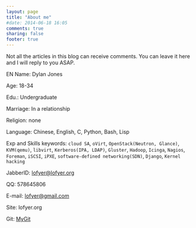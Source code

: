 ```yaml
---
layout: page
title: "About me"
#date: 2014-06-18 16:05
comments: true
sharing: false
footer: true
---
```


Not all the articles in this blog can receive comments.
You can leave it here and I will reply to you ASAP.

EN Name: Dylan Jones

Age: 18-34

Edu.: Undergraduate

Marriage: In a relationship

Religion: none

Language: Chinese, English, C, Python, Bash, Lisp

Exp and Skills keywords: `cloud SA`, `oVirt`, `OpenStack(Neutron, Glance)`, `KVM(qemu)`, `libvirt`, `Kerberos(IPA, LDAP)`, `Gluster`, `Hadoop`, `Icinga`, `Nagios`, `Foreman`, `iSCSI`, `iPXE`, `software-defined networking(SDN)`, `Django`, `Kernel hacking`

JabberID: lofyer@lofyer.org

QQ: 578645806

E-mail: lofyer@gmail.com

Site: lofyer.org

Git: [MyGit](https://github.com "MyGit")
